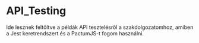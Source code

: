 # API_Testing

Ide lesznek feltöltve a példák API tesztelésről a szakdolgozatomhoz, amiben a Jest keretrendszert és a PactumJS-t fogom használni.
